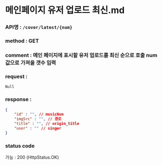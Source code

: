 # 메인페이지 유저 업로드 최신.md
### API명 : `/cover/latest/{num}`

### method : GET

### comment : 메인 페이지에 표시할 유저 업로드를 최신 순으로 호출 num 값으로 가져올 갯수 입력

### request :
    Null

### response :
~~~json
{
    "id" : "", // musicNum
    "imgSrc" : "", // 경로
    "title" : "", // origin_title
    "user" : "" // singer
}
~~~
### status code
가능 : 200 (HttpStatus.OK)